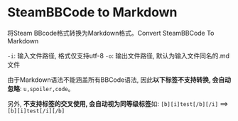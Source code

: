 # SteamBBCode to Markdown

将Steam BBcode格式转换为Markdown格式。Convert SteamBBCode To Markdown

``-i``: 输入文件路径, 格式仅支持utf-8
``-o``: 输出文件路径, 默认为输入文件同名的.md文件

由于Markdown语法不能涵盖所有BBCode语法, 因此**以下标签不支持转换, 会自动忽略**:  ``u,spoiler,code``。

另外, **不支持标签的交叉使用, 会自动视为同等级标签**如: ``[b][i]test[/b][/i]`` ==> ``[b][i]test[/i][/b]``
